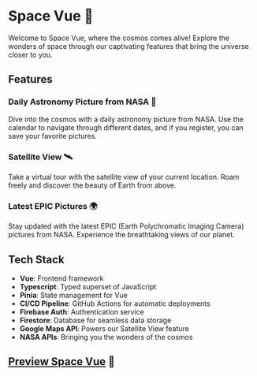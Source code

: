 # Space Vue 🚀

Welcome to Space Vue, where the cosmos comes alive! Explore the wonders of space through our captivating features that bring the universe closer to you.

## Features

### Daily Astronomy Picture from NASA 📸
Dive into the cosmos with a daily astronomy picture from NASA. Use the calendar to navigate through different dates, and if you register, you can save your favorite pictures.

### Satellite View 🛰️
Take a virtual tour with the satellite view of your current location. Roam freely and discover the beauty of Earth from above.

### Latest EPIC Pictures 🌍
Stay updated with the latest EPIC (Earth Polychromatic Imaging Camera) pictures from NASA. Experience the breathtaking views of our planet.

## Tech Stack

- **Vue**: Frontend framework 
- **Typescript**: Typed superset of JavaScript 
- **Pinia**: State management for Vue 
- **CI/CD Pipeline**: GitHub Actions for automatic deployments 
- **Firebase Auth**: Authentication service 
- **Firestore**: Database for seamless data storage 
- **Google Maps API**: Powers our Satellite View feature 
- **NASA APIs**: Bringing you the wonders of the cosmos 

## [Preview Space Vue](https://blancpain.github.io/space-vue/#/) 🌌
